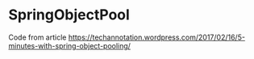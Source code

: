 # SpringObjectPool
Code from article https://techannotation.wordpress.com/2017/02/16/5-minutes-with-spring-object-pooling/
